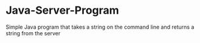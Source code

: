 # Java-Server-Program
Simple Java program that takes a string on the command line and returns a string from the server
